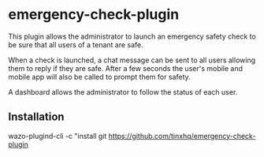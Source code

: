 # emergency-check-plugin

This plugin allows the administrator to launch an emergency safety check to be
sure that all users of a tenant are safe.

When a check is launched, a chat message can be sent to all users allowing them
to reply if they are safe. After a few seconds the user's mobile and mobile app
will also be called to prompt them for safety.

A dashboard allows the administrator to follow the status of each user.


## Installation

wazo-plugind-cli -c "install git https://github.com/tinxhq/emergency-check-plugin
